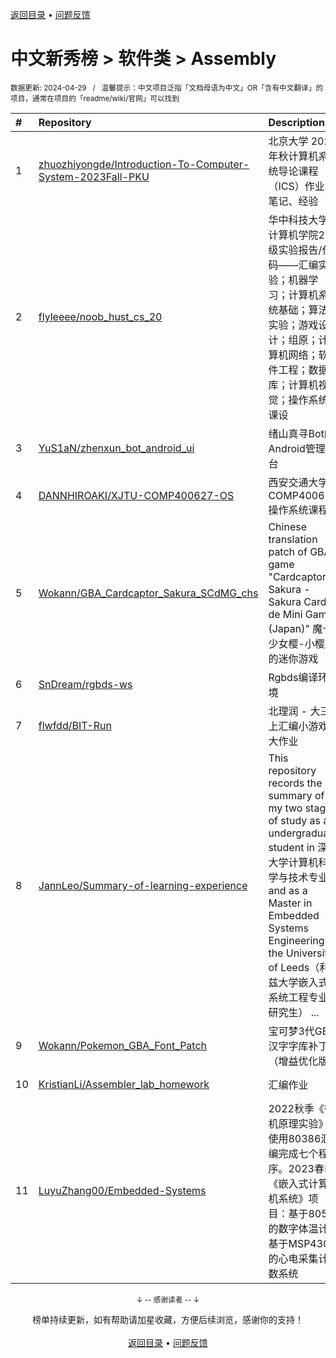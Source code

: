 <a href="https://github.com/GrowingGit/GitHub-Chinese-Top-Charts#github中文排行榜">返回目录</a> • <a href="/content/docs/feedback.md">问题反馈</a>

# 中文新秀榜 > 软件类 > Assembly
<sub>数据更新: 2024-04-29&nbsp;&nbsp;&nbsp;/&nbsp;&nbsp;&nbsp;温馨提示：中文项目泛指「文档母语为中文」OR「含有中文翻译」的项目，通常在项目的「readme/wiki/官网」可以找到</sub>

|#|Repository|Description|Stars|Updated|Created|
|:-|:-|:-|:-|:-|:-|
|1|[zhuozhiyongde/Introduction-To-Computer-System-2023Fall-PKU](https://github.com/zhuozhiyongde/Introduction-To-Computer-System-2023Fall-PKU)|北京大学 2023 年秋计算机系统导论课程（ICS）作业、笔记、经验|45|2024-02-13|2023-09-24|
|2|[flyleeee/noob_hust_cs_20](https://github.com/flyleeee/noob_hust_cs_20)|华中科技大学计算机学院20级实验报告/代码——汇编实验；机器学习；计算机系统基础；算法实验；游戏设计；组原；计算机网络；软件工程；数据库；计算机视觉；操作系统课设|14|2023-12-16|2023-05-15|
|3|[YuS1aN/zhenxun_bot_android_ui](https://github.com/YuS1aN/zhenxun_bot_android_ui)|绪山真寻Bot的Android管理后台|7|2024-04-01|2023-05-31|
|4|[DANNHIROAKI/XJTU-COMP400627-OS](https://github.com/DANNHIROAKI/XJTU-COMP400627-OS)|西安交通大学COMP400627操作系统课程|4|2024-04-25|2023-12-02|
|5|[Wokann/GBA_Cardcaptor_Sakura_SCdMG_chs](https://github.com/Wokann/GBA_Cardcaptor_Sakura_SCdMG_chs)|Chinese translation patch of GBA game "Cardcaptor Sakura - Sakura Card de Mini Game (Japan)" 魔卡少女樱-小樱牌的迷你游戏|4|2023-11-07|2023-10-17|
|6|[SnDream/rgbds-ws](https://github.com/SnDream/rgbds-ws)|Rgbds编译环境|3|2024-04-08|2024-03-31|
|7|[flwfdd/BIT-Run](https://github.com/flwfdd/BIT-Run)|北理润 - 大三上汇编小游戏大作业|3|2023-12-22|2023-12-14|
|8|[JannLeo/Summary-of-learning-experience](https://github.com/JannLeo/Summary-of-learning-experience)|This repository records the summary of my two stages of study as an undergraduate student in 深圳大学计算机科学与技术专业 and as a Master in Embedded Systems Engineering at the University of Leeds（利兹大学嵌入式系统工程专业研究生） ...|3|2024-04-28|2023-12-06|
|9|[Wokann/Pokemon_GBA_Font_Patch](https://github.com/Wokann/Pokemon_GBA_Font_Patch)|宝可梦3代GBA汉字字库补丁（增益优化版）|3|2024-01-31|2023-10-08|
|10|[KristianLi/Assembler_lab_homework](https://github.com/KristianLi/Assembler_lab_homework)|汇编作业|2|2023-12-21|2023-11-01|
|11|[LuyuZhang00/Embedded-Systems](https://github.com/LuyuZhang00/Embedded-Systems)|2022秋季《微机原理实验》：使用80386汇编完成七个程序。2023春季《嵌入式计算机系统》项目：基于8051的数字体温计/基于MSP430的心电采集计数系统|2|2023-11-01|2023-07-06|

<div align="center">
    <p><sub>↓ -- 感谢读者 -- ↓</sub></p>
    榜单持续更新，如有帮助请加星收藏，方便后续浏览，感谢你的支持！
</div>

<br/>

<div align="center"><a href="https://github.com/GrowingGit/GitHub-Chinese-Top-Charts#github中文排行榜">返回目录</a> • <a href="/content/docs/feedback.md">问题反馈</a></div>
